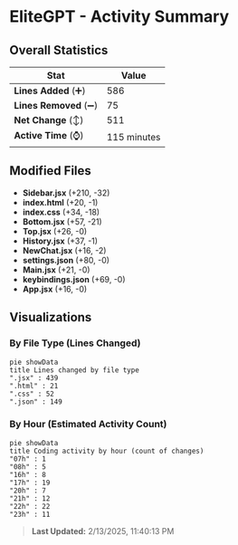 # EliteGPT - Activity Summary 

## Overall Statistics

| Stat                   | Value                                                             |
| ---------------------- | ----------------------------------------------------------------- |
| **Lines Added** (➕)   | 586                                          |
| **Lines Removed** (➖) | 75                                        |
| **Net Change** (↕)    | 511                |
| **Active Time** (⌚)   | 115 minutes |


## Modified Files
- **Sidebar.jsx** (+210, -32)
- **index.html** (+20, -1)
- **index.css** (+34, -18)
- **Bottom.jsx** (+57, -21)
- **Top.jsx** (+26, -0)
- **History.jsx** (+37, -1)
- **NewChat.jsx** (+16, -2)
- **settings.json** (+80, -0)
- **Main.jsx** (+21, -0)
- **keybindings.json** (+69, -0)
- **App.jsx** (+16, -0)

## Visualizations

### By File Type (Lines Changed)

```mermaid
pie showData
title Lines changed by file type
".jsx" : 439
".html" : 21
".css" : 52
".json" : 149
```

### By Hour (Estimated Activity Count)

```mermaid
pie showData
title Coding activity by hour (count of changes)
"07h" : 1
"08h" : 5
"16h" : 8
"17h" : 19
"20h" : 7
"21h" : 12
"22h" : 22
"23h" : 11
```


> **Last Updated:** 2/13/2025, 11:40:13 PM